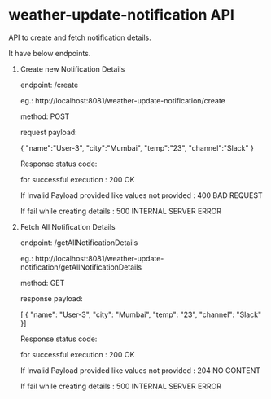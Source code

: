 # weather-update-notification API
API to create and fetch notification details.

It have below endpoints.

1. Create new Notification Details

	endpoint: /create
  
	eg.: http://localhost:8081/weather-update-notification/create
  
	method: POST
  
	request payload: 
	
	{
    "name":"User-3",
    "city":"Mumbai",
    "temp":"23",
    "channel":"Slack"
	}
		
	Response status code:
  
	for successful execution : 200 OK
  
	If Invalid Payload provided like values not provided : 400 BAD REQUEST
  
	If fail while creating details : 500 INTERNAL SERVER ERROR
	
2. Fetch All Notification Details

	endpoint: /getAllNotificationDetails
  
	eg.: http://localhost:8081/weather-update-notification/getAllNotificationDetails
  
	method: GET
  
	response payload: 
  
	[
    {
        "name": "User-3",
        "city": "Mumbai",
        "temp": "23",
        "channel": "Slack"
    }]
		
	Response status code:
  
	for successful execution : 200 OK
  
	If Invalid Payload provided like values not provided : 204 NO CONTENT
  
	If fail while creating details : 500 INTERNAL SERVER ERROR
